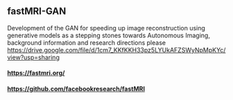 ## fastMRI-GAN

Development of the GAN for speeding up image reconstruction using generative models as a stepping stones towards Autonomous Imaging, background information and research directions please https://drive.google.com/file/d/1cm7_KKfKKH33pz5LYUkAFZSWyNpMpKYc/view?usp=sharing

#### https://fastmri.org/
#### https://github.com/facebookresearch/fastMRI
